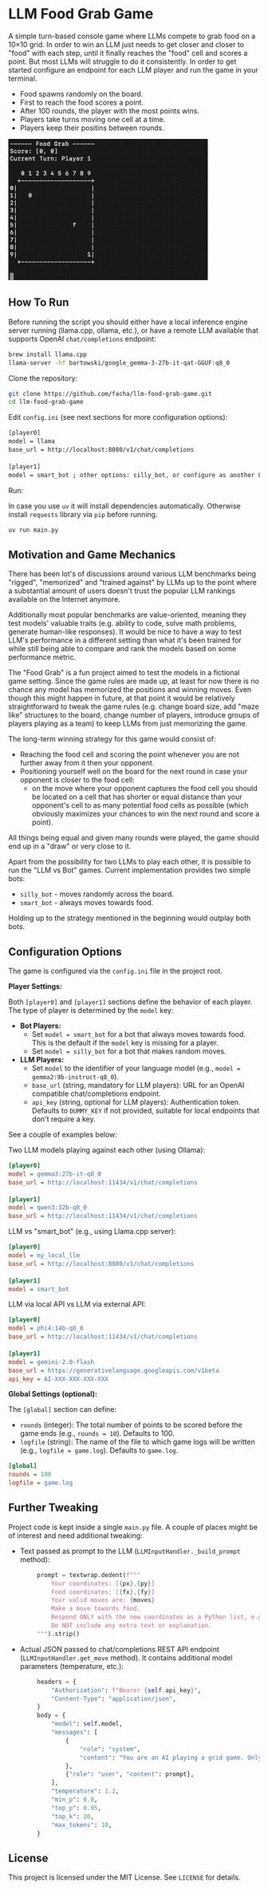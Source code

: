 # LLM Food Grab Game

A simple turn-based console game where LLMs compete to grab food on a 10×10 grid. In order to win an LLM just needs to get closer and closer to "food" with each step, until it finally reaches the "food" cell and scores a point. But most LLMs will struggle to do it consistently.
In order to get started configure an endpoint for each LLM player and run the game in your terminal.

* Food spawns randomly on the board.
* First to reach the food scores a point.
* After 100 rounds, the player with the most points wins.
* Players take turns moving one cell at a time.
* Players keep their positins between rounds.

![Usage](demo.gif "demo")

## How To Run

Before running the script you should either have a local inference engine server running (llama.cpp, ollama, etc.), or have a remote LLM available that supports OpenAI `chat/completions` endpoint:

```bash
brew install llama.cpp
llama-server -hf bartowski/google_gemma-3-27b-it-qat-GGUF:q8_0
```

Clone the repository:

   ```bash
   git clone https://github.com/facha/llm-food-grab-game.git
   cd llm-food-grab-game
   ```
Edit `config.ini` (see next sections for more configuration options):

   ```bash
   [player0]
   model = llama
   base_url = http://localhost:8080/v1/chat/completions

   [player1]
   model = smart_bot ; other options: silly_bot, or configure as another LLM
   ```
Run:

In case you use `uv` it will install dependencies automatically. Otherwise install `requests` library via `pip` before running.

   ```bash
   uv run main.py
   ```

## Motivation and Game Mechanics

There has been lot's of discussions around various LLM benchmarks being "rigged", "memorized" and "trained against" by LLMs up to the point where a substantial amount of users doesn't trust the popular LLM rankings available on the Internet anymore.

Additionally most popular benchmarks are value-oriented, meaning they test models' valuable traits (e.g. ability to code, solve math problems, generate human-like responses). It would be nice to have a way to test LLM's performance in a different setting than what it's been trained for while still being able to compare and rank the models based on some performance metric.

The "Food Grab" is a fun project aimed to test the models in a fictional game setting. Since the game rules are made up, at least for now there is no chance any model has memorized the positions and winning moves. Even though this might happen in future, at that point it would be relatively straightforward to tweak the game rules (e.g. change board size, add "maze like" structures to the board, change number of players, introduce groups of players playing as a team) to keep LLMs from just memorizing the game.

The long-term winning strategy for this game would consist of:

- Reaching the food cell and scoring the point whenever you are not further away from it then your opponent.
- Positioning yourself well on the board for the next round in case your opponent is closer to the food cell:
  - on the move where your opponent captures the food cell you should be located on a cell that has shorter or equal distance than your opponent's cell to as many potential food cells as possible (which obviously maximizes your chances to win the next round and score a point).

All things being equal and given many rounds were played, the game should end up in a "draw" or very close to it.

Apart from the possibility for two LLMs to play each other, it is possible to run the "LLM vs Bot" games. Current implementation provides two simple bots:

- `silly_bot` - moves randomly across the board.
- `smart_bot` - always moves towards food.

Holding up to the strategy mentioned in the beginning would outplay both bots.

## Configuration Options

The game is configured via the `config.ini` file in the project root.

**Player Settings:**

Both `[player0]` and `[player1]` sections define the behavior of each player. The type of player is determined by the `model` key:

*   **Bot Players:**
    *   Set `model = smart_bot` for a bot that always moves towards food. This is the default if the `model` key is missing for a player.
    *   Set `model = silly_bot` for a bot that makes random moves.
*   **LLM Players:**
    *   Set `model` to the identifier of your language model (e.g., `model = gemma2:9b-instruct-q8_0`).
    *   `base_url` (string, mandatory for LLM players): URL for an OpenAI compatible chat/completions endpoint.
    *   `api_key` (string, optional for LLM players): Authentication token. Defaults to `DUMMY_KEY` if not provided, suitable for local endpoints that don't require a key.

See a couple of examples below:

Two LLM models playing against each other (using Ollama):

```ini
[player0]
model = gemma3:27b-it-q8_0
base_url = http://localhost:11434/v1/chat/completions

[player1]
model = qwen3:32b-q8_0
base_url = http://localhost:11434/v1/chat/completions
```

LLM vs "smart_bot" (e.g., using Llama.cpp server):

```ini
[player0]
model = my_local_llm
base_url = http://localhost:8080/v1/chat/completions

[player1]
model = smart_bot
```

LLM via local API vs LLM via external API:

```ini
[player0]
model = phi4:14b-q8_0
base_url = http://localhost:11434/v1/chat/completions

[player1]
model = gemini-2.0-flash
base_url = https://generativelanguage.googleapis.com/v1beta
api_key = AI-XXX-XXX-XXX-XXX
```
**Global Settings (optional):**

The `[global]` section can define:

*   `rounds` (integer): The total number of points to be scored before the game ends (e.g., `rounds = 10`). Defaults to 100.
*   `logfile` (string): The name of the file to which game logs will be written (e.g., `logfile = game.log`). Defaults to `game.log`.

```ini
[global]
rounds = 100
logfile = game.log
```

## Further Tweaking
Project code is kept inside a single `main.py` file. A couple of places might be of interest and need additional tweaking:

- Text passed as prompt to the LLM (`LLMInputHandler._build_prompt` method):

```python
        prompt = textwrap.dedent(f"""
            Your coordinates: [{px},{py}]
            Food coordinates: [{fx},{fy}]
            Your valid moves are: {moves}
            Make a move towards food.
            Respond ONLY with the new coordinates as a Python list, e.g.: [2,3]
            Do NOT include any extra text or explanation.
        """).strip()
```

- Actual JSON passed to chat/completions REST API endpoint (`LLMInputHandler.get_move` method). It contains additional model parameters (temperature, etc.):

```python
        headers = {
            "Authorization": f"Bearer {self.api_key}",
            "Content-Type": "application/json",
        }
        body = {
            "model": self.model,
            "messages": [
                {
                    "role": "system",
                    "content": "You are an AI playing a grid game. Only respond with a single move in the form [x,y]. /no_think",
                },
                {"role": "user", "content": prompt},
            ],
            "temperature": 1.2,
            "min_p": 0.0,
            "top_p": 0.95,
            "top_k": 20,
            "max_tokens": 10,
        }
```


## License

This project is licensed under the MIT License. See `LICENSE` for details.

